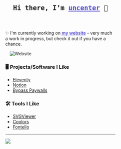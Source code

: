 <h2 style="text-align: center"><samp> Hi there, I’m <a style="text-decoration: underline #5049cc; color: #5049cc;" href="https://uncenter.org" target="_blank" rel="noopener noreferrer">uncenter</a> 👋</h2>
<div style="margin: auto; width: 70%; padding: 10px;">

<br>

✨ I'm currently working on <a style="text-decoration: underline dotted #5049cc; color: #5049cc; font-weight: 600;" href="https://uncenter.org">my website</a> - very much a work in progress, but check it out if you have a chance.
  
&emsp;![Website](https://img.shields.io/website?down_color=red&down_message=down&up_color=green&up_message=online&url=https%3A%2F%2Funcenter.org)


### 🖥️ Projects/Software I Like
* [Eleventy](https://www.11ty.dev)
* [Notion](https://notion.so)
* [Bypass Paywalls](https://gitlab.com/magnolia1234/bypass-paywalls-chrome-clean)

### 🛠️ Tools I Like
* [SVGViewer](https://svgviewer.dev)
* [Coolors](https://coolors.co)
* [Fontello](https://fontello.com/)

<hr>

![](https://hit.yhype.me/github/profile?user_id=47499684)

